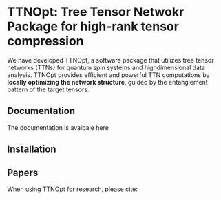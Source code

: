 # TTNOpt: Tree Tensor Netwokr Package for high-rank tensor compression
We have developed TTNOpt, a software package that utilizes tree tensor networks (TTNs) for quantum spin systems and highdimensional data analysis.
TTNOpt provides efficient and powerful TTN computations by **locally optimizing the network structure**, guided by the entanglement pattern of the target tensors.

## Documentation
The documentation is avaibale here

## Installation

## Papers
When using TTNOpt for research, please cite:
